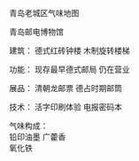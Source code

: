 青岛老城区气味地图  

青岛邮电博物馆
 
建筑：
德式红砖钟楼
木制旋转楼梯 

功能：
现存最早德式邮局
仍在营业 

展品：
清朝龙邮票
德占时期邮筒 

技术：
活字印刷体验
电报密码本  

气味构成：  
铅印油墨 
广藿香  
氧化铁